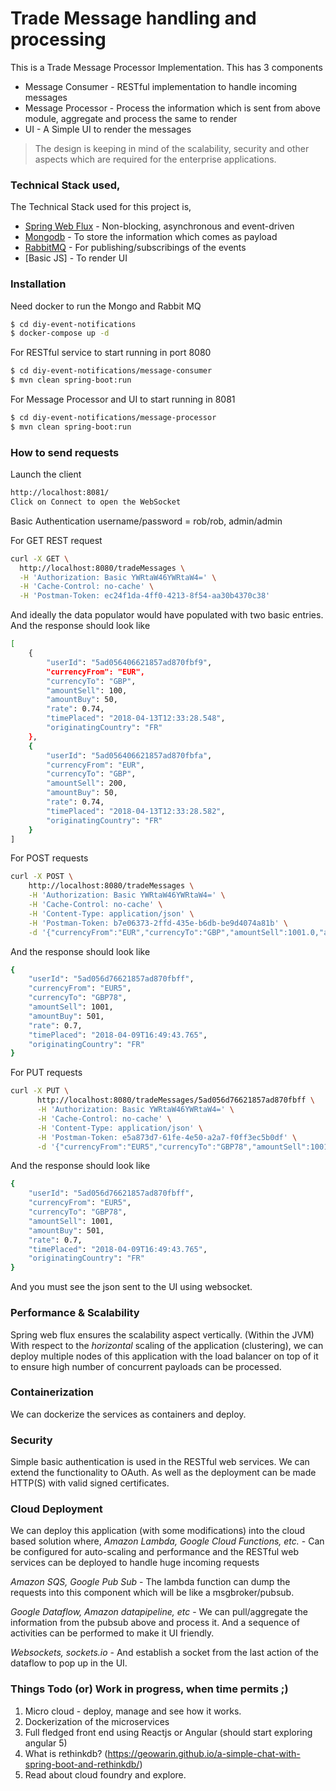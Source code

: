 # Trade Message handling and processing

This is a Trade Message Processor Implementation. This has 3 components

  - Message Consumer - RESTful implementation to handle incoming messages
  - Message Processor - Process the information which is sent from above module, aggregate and process the same to render
  - UI - A Simple UI to render the messages

> The design is keeping in mind of the scalability, security and other aspects which
> are required for the enterprise applications.

### Technical Stack used,

The Technical Stack used for this project is,

* [Spring Web Flux](https://docs.spring.io/spring/docs/5.0.0.BUILD-SNAPSHOT/spring-framework-reference/html/web-reactive.html) - Non-blocking, asynchronous and event-driven
* [Mongodb](https://www.mongodb.com/) - To store the information which comes as payload
* [RabbitMQ](https://www.rabbitmq.com/) - For publishing/subscribings of the events
* [Basic JS] - To render UI


### Installation

Need docker to run the Mongo and Rabbit MQ

```sh
$ cd diy-event-notifications
$ docker-compose up -d
```

For RESTful service to start running in port 8080

```sh
$ cd diy-event-notifications/message-consumer
$ mvn clean spring-boot:run
```

For Message Processor and UI to start running in 8081

```sh
$ cd diy-event-notifications/message-processor
$ mvn clean spring-boot:run
```

### How to send requests
Launch the client
```sh
http://localhost:8081/
Click on Connect to open the WebSocket
```
Basic Authentication username/password = rob/rob, admin/admin

For GET REST request

```sh
curl -X GET \
  http://localhost:8080/tradeMessages \
  -H 'Authorization: Basic YWRtaW46YWRtaW4=' \
  -H 'Cache-Control: no-cache' \
  -H 'Postman-Token: ec24f1da-4ff0-4213-8f54-aa30b4370c38'
```
And ideally the data populator would have populated with two basic entries. And the response should look like
```sh
[
    {
        "userId": "5ad056406621857ad870fbf9",
        "currencyFrom": "EUR",
        "currencyTo": "GBP",
        "amountSell": 100,
        "amountBuy": 50,
        "rate": 0.74,
        "timePlaced": "2018-04-13T12:33:28.548",
        "originatingCountry": "FR"
    },
    {
        "userId": "5ad056406621857ad870fbfa",
        "currencyFrom": "EUR",
        "currencyTo": "GBP",
        "amountSell": 200,
        "amountBuy": 50,
        "rate": 0.74,
        "timePlaced": "2018-04-13T12:33:28.582",
        "originatingCountry": "FR"
    }
]
```
For POST requests
```sh
curl -X POST \
    http://localhost:8080/tradeMessages \
    -H 'Authorization: Basic YWRtaW46YWRtaW4=' \
    -H 'Cache-Control: no-cache' \
    -H 'Content-Type: application/json' \
    -H 'Postman-Token: b7e06373-2ffd-435e-b6db-be9d4074a81b' \
    -d '{"currencyFrom":"EUR","currencyTo":"GBP","amountSell":1001.0,"amountBuy":501.0,"rate":0.7,"timePlaced":"2018-04-09T16:49:43.765","originatingCountry":"FR"}'
```
And the response should look like
```sh
{
    "userId": "5ad056d76621857ad870fbff",
    "currencyFrom": "EUR5",
    "currencyTo": "GBP78",
    "amountSell": 1001,
    "amountBuy": 501,
    "rate": 0.7,
    "timePlaced": "2018-04-09T16:49:43.765",
    "originatingCountry": "FR"
}
```
For PUT requests
```sh
curl -X PUT \
      http://localhost:8080/tradeMessages/5ad056d76621857ad870fbff \
      -H 'Authorization: Basic YWRtaW46YWRtaW4=' \
      -H 'Cache-Control: no-cache' \
      -H 'Content-Type: application/json' \
      -H 'Postman-Token: e5a873d7-61fe-4e50-a2a7-f0ff3ec5b0df' \
      -d '{"currencyFrom":"EUR5","currencyTo":"GBP78","amountSell":1001.0,"amountBuy":501.0,"rate":0.7,"timePlaced":"2018-04-09T16:49:43.765","originatingCountry":"FR"}'
```
And the response should look like
```sh
{
    "userId": "5ad056d76621857ad870fbff",
    "currencyFrom": "EUR5",
    "currencyTo": "GBP78",
    "amountSell": 1001,
    "amountBuy": 501,
    "rate": 0.7,
    "timePlaced": "2018-04-09T16:49:43.765",
    "originatingCountry": "FR"
}
```
And you must see the json sent to the UI using websocket.

### Performance & Scalability

Spring web flux ensures the scalability aspect vertically. (Within the JVM)
With respect to the _horizontal_ scaling of the application (clustering), we can deploy multiple nodes of this application with the load balancer on top of it to ensure high number of concurrent payloads can be processed.

### Containerization

We can dockerize the services as containers and deploy.

### Security

Simple basic authentication is used in the RESTful web services.
We can extend the functionality to OAuth.
As well as the deployment can be made HTTP(S) with valid signed certificates.

### Cloud Deployment

We can deploy this application (with some modifications) into the cloud based solution where,
*Amazon Lambda, Google Cloud Functions, etc.* - Can be configured for auto-scaling and performance and the RESTful web services can be deployed to handle huge incoming requests

*Amazon SQS, Google Pub Sub* - The lambda function can dump the requests into this component which will be like a msgbroker/pubsub.

*Google Dataflow, Amazon datapipeline, etc* - We can pull/aggregate the information from the pubsub above and process it. And a sequence of activities can be performed to make it UI friendly.

*Websockets, sockets.io* - And establish a socket from the last action of the dataflow to pop up in the UI.

### Things Todo (or) Work in progress, when time permits ;)

1. Micro cloud - deploy, manage and see how it works.
2. Dockerization of the microservices
3. Full fledged front end using Reactjs or Angular (should start exploring angular 5)
4. What is rethinkdb? (https://geowarin.github.io/a-simple-chat-with-spring-boot-and-rethinkdb/)
5. Read about cloud foundry and explore.
